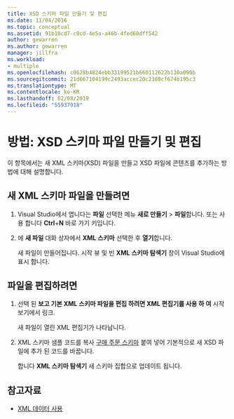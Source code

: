 ```yaml
---
title: XSD 스키마 파일 만들기 및 편집
ms.date: 11/04/2016
ms.topic: conceptual
ms.assetid: 91b10cd7-c0cd-4e5a-a46b-4fed60dff542
author: gewarren
ms.author: gewarren
manager: jillfra
ms.workload:
- multiple
ms.openlocfilehash: c0628b4824ebb33199521b660112622b130a090b
ms.sourcegitcommit: 21d667104199c2493accec20c2388cf674b195c3
ms.translationtype: MT
ms.contentlocale: ko-KR
ms.lasthandoff: 02/08/2019
ms.locfileid: "55937918"
---
```

# <a name="how-to-create-and-edit-an-xsd-schema-file"></a>방법: XSD 스키마 파일 만들기 및 편집

이 항목에서는 새 XML 스키마(XSD) 파일을 만들고 XSD 파일에 콘텐츠를 추가하는 방법에 대해 설명합니다.

## <a name="to-create-a-new-xml-schema-file"></a>새 XML 스키마 파일을 만들려면

1. Visual Studio에서 엽니다는 **파일** 선택한 메뉴 **새로 만들기** > **파일**합니다. 또는 사용 합니다 **Ctrl**+**N** 바로 가기 키입니다.

2. 에 **새 파일** 대화 상자에서 **XML 스키마** 선택한 후 **열기**합니다.

   새 파일이 만들어집니다. 시작 뷰 및 빈 **XML 스키마 탐색기** 창이 Visual Studio에 표시 합니다.

## <a name="to-edit-a-file"></a>파일을 편집하려면

1. 선택 된 **보고 기본 XML 스키마 파일을 편집 하려면 XML 편집기를 사용 하 여** 시작 보기에서 링크.

   새 파일이 열린 XML 편집기가 나타납니다.

2. XML 스키마 샘플 코드를 복사 [구매 주문 스키마](../xml-tools/sample-xsd-file-simple-schema.md) 붙여 넣어 기본적으로 새 XSD 파일에 추가 된 코드를 바꿉니다.

   합니다 **XML 스키마 탐색기** 새 스키마 집합으로 업데이트 됩니다.

## <a name="see-also"></a>참고자료

- [XML 데이터 사용](../xml-tools/working-with-xml-data.md)